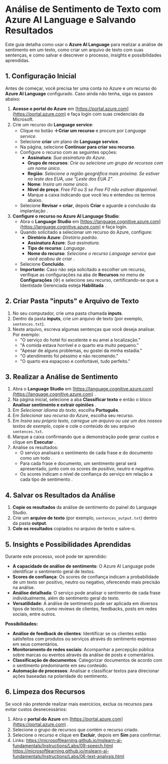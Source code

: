 # Análise de Sentimento de Texto com Azure AI Language e Salvando Resultados

Este guia detalha como usar o **Azure AI Language** para realizar a análise de sentimento em um texto, como criar um arquivo de texto com suas sentenças, e como salvar e descrever o processo, insights e possibilidades aprendidas.

## 1. Configuração Inicial

Antes de começar, você precisa ter uma conta no Azure e um recurso do **Azure AI Language** configurado. Caso ainda não tenha, siga os passos abaixo:

1.  **Acesse o portal do Azure** em [https://portal.azure.com](https://portal.azure.com) e faça login com suas credenciais da Microsoft.
2.  Crie um recurso do **Language service**:
    *   Clique no botão **＋Criar um recurso** e procure por *Language service*.
    *   Selecione **criar** um plano de **Language service**.
    *   Na página, selecione **Continuar para criar seu recurso**.
    *   Configure o recurso com as seguintes opções:
        *   **Assinatura**: *Sua assinatura do Azure*.
        *   **Grupo de recursos**: *Crie ou selecione um grupo de recursos com um nome único*.
        *   **Região**: *Selecione a região geográfica mais próxima. Se estiver no leste dos EUA, use “Leste dos EUA 2”*.
        *   **Nome**: *Insira um nome único*.
        *   **Nível de preço**: *Free F0 ou S se Free F0 não estiver disponível*.
        *   Marque a caixa indicando que você leu e entendeu os termos abaixo.
    *   Selecione **Revisar + criar**, depois **Criar** e aguarde a conclusão da implantação .
3.  **Configure o recurso no Azure AI Language Studio**:
    *   Abra o **Language Studio** em [https://language.cognitive.azure.com](https://language.cognitive.azure.com) e faça login.
    *   Quando solicitado a selecionar um recurso do Azure, configure:
        *   **Diretório Azure**: *Diretório padrão*.
        *   **Assinatura Azure**: *Sua assinatura*.
        *   **Tipo de recurso**: *Language*.
        *   **Nome do recurso**: *Selecione o recurso Language service que você acabou de criar* .
    *   Selecione **Concluído**.
    *   **Importante:** Caso não seja solicitado a escolher um recurso, verifique as configurações na aba de **Recursos** no menu de **Configurações** (⚙) e selecione seu recurso, certificando-se que a Identidade Gerenciada esteja **Habilitada** .

## 2. Criar Pasta "inputs" e Arquivo de Texto

1.  No seu computador, crie uma pasta chamada **inputs**.
2.  Dentro da pasta **inputs**, crie um arquivo de texto (por exemplo, `sentences.txt`).
3.  Neste arquivo, escreva algumas sentenças que você deseja analisar. Por exemplo:
    *   "O serviço do hotel foi excelente e eu amei a localização."
    *   "A comida estava horrível e o quarto era muito pequeno."
    *   "Apesar de alguns problemas, eu gostei da minha estadia."
    *   "O atendimento foi péssimo e não recomendo."
    *   "O quarto era espaçoso e confortável, tudo perfeito."

## 3. Realizar a Análise de Sentimento

1.  Abra o **Language Studio** em [https://language.cognitive.azure.com](https://language.cognitive.azure.com) .
2.  Na página inicial, selecione a aba **Classificar texto** e então o bloco **Analisar sentimento e extrair opiniões** .
3.  Em *Selecionar idioma do texto*, escolha **Português**.
4.  Em *Selecionar seu recurso do Azure*, escolha seu recurso.
5.  Em *Insira seu próprio texto, carregue um arquivo ou use um dos nossos textos de exemplo*, copie e cole o conteúdo do seu arquivo `sentences.txt`.
6.  Marque a caixa confirmando que a demonstração pode gerar custos e clique em **Executar** .
7.  Analise os resultados:
    *   O serviço analisará o sentimento de cada frase e do documento como um todo .
    *   Para cada frase e documento, um sentimento geral será apresentado, junto com os scores de *positivo*, *neutro* e *negativo*.
    *   Os scores indicam o nível de confiança do serviço em relação a cada tipo de sentimento .

## 4. Salvar os Resultados da Análise

1.  **Copie os resultados** da análise de sentimento do painel do Language Studio.
2.  Crie um **arquivo de texto** (por exemplo, `sentences_output.txt`) dentro da pasta **output**.
3.  **Cole os resultados** copiados no arquivo de texto e salve-o.

## 5. Insights e Possibilidades Aprendidas

Durante este processo, você pode ter aprendido:

*   **A capacidade de análise de sentimento**: O Azure AI Language pode identificar o sentimento geral de textos.
*   **Scores de confiança**: Os scores de confiança indicam a probabilidade de um texto ser positivo, neutro ou negativo, oferecendo mais precisão na análise.
*   **Análise detalhada**: O serviço pode analisar o sentimento de cada frase individualmente, além do sentimento geral do texto.
*   **Versatilidade**: A análise de sentimento pode ser aplicada em diversos tipos de textos, como reviews de clientes, feedbacks, posts em redes sociais, entre outros.

**Possibilidades:**

*   **Análise de feedback de clientes**: Identificar se os clientes estão satisfeitos com produtos ou serviços através do sentimento expresso em seus comentários.
*   **Monitoramento de redes sociais**: Acompanhar a percepção pública sobre marcas ou eventos através da análise de posts e comentários.
*   **Classificação de documentos**: Categorizar documentos de acordo com o sentimento predominante em seu conteúdo.
*    **Automação de processos**: Analisar e classificar textos para direcionar ações baseadas na polaridade do sentimento.

## 6. Limpeza dos Recursos

Se você não pretende realizar mais exercícios, exclua os recursos para evitar custos desnecessários:

1.  Abra o **portal do Azure** em [https://portal.azure.com](https://portal.azure.com) .
2.  Selecione o grupo de recursos que contém o recurso criado.
3.  Selecione o recurso e clique em **Excluir**, depois em **Sim** para confirmar.
4. Links:
https://microsoftlearning.github.io/mslearn-ai-fundamentals/Instructions/Labs/09-speech.html
https://microsoftlearning.github.io/mslearn-ai-fundamentals/Instructions/Labs/06-text-analysis.html
